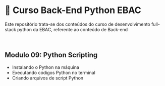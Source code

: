 # 📝 Curso Back-End Python EBAC
Este repositório trata-se dos conteúdos do curso de desenvolvimento full-stack python da EBAC, referente ao conteúdo de Back-end

<br>

## Modulo 09: Python Scripting
- Instalando o Python na máquina
- Executando códigos Python no terminal
- Criando arquivos de script Python